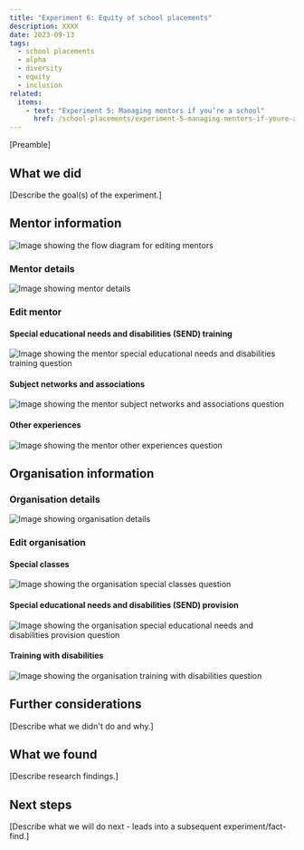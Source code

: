 ```yaml
---
title: "Experiment 6: Equity of school placements"
description: XXXX
date: 2023-09-13
tags:
  - school placements
  - alpha
  - diversity
  - equity
  - inclusion
related:
  items:
    - text: "Experiment 5: Managing mentors if you’re a school"
      href: /school-placements/experiment-5-managing-mentors-if-youre-a-school/
---
```


[Preamble]

## What we did

[Describe the goal(s) of the experiment.]

## Mentor information

![Image showing the flow diagram for editing mentors](experiment-6-edit-mentor-flow.png 'Editing mentors flow')

### Mentor details

![Image showing mentor details](experiment-6-view-mentor--details.png 'Mentor details page')


### Edit mentor

#### Special educational needs and disabilities (SEND) training

![Image showing the mentor special educational needs and disabilities training question](experiment-6-edit-mentor--SEND.png 'Mentor special educational needs and disabilities (SEND) training question')

#### Subject networks and associations

![Image showing the mentor subject networks and associations question](experiment-6-edit-mentor--networks-and-associations.png 'Mentor subject networks and associations question')

#### Other experiences

![Image showing the mentor other experiences question](experiment-6-edit-mentor--other-experiences.png 'Mentor other experiences question')

## Organisation information

### Organisation details

 ![Image showing organisation details](experiment-6-view-organisation--details.png 'Organisation details page')


### Edit organisation

#### Special classes

![Image showing the organisation special classes question](experiment-6-edit-organisation--special-classes.png 'Organisation special classes question')

#### Special educational needs and disabilities (SEND) provision

![Image showing the organisation special educational needs and disabilities provision question](experiment-6-edit-organisation--SEND.png 'Organisation special educational needs and disabilities (SEND) provision question')

#### Training with disabilities

![Image showing the organisation training with disabilities question](experiment-6-edit-organisation--training-with-disabilities.png 'Organisation training with disabilities question')


## Further considerations

[Describe what we didn't do and why.]

## What we found

[Describe research findings.]

## Next steps

[Describe what we will do next - leads into a subsequent experiment/fact-find.]
